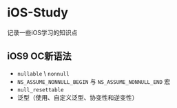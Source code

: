 # iOS-Study
记录一些iOS学习的知识点

## iOS9 OC新语法
- `nullable` \ `nonnull` 
- `NS_ASSUME_NONNULL_BEGIN` 与 `NS_ASSUME_NONNULL_END` 宏 
-  `null_resettable`
-  泛型（使用、自定义泛型、协变性和逆变性）